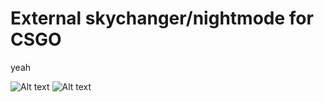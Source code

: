# External skychanger/nightmode for CSGO
yeah

![Alt text](https://i.imgur.com/H6lKHCw.png)
![Alt text](https://i.imgur.com/fZ9pkht.png)
